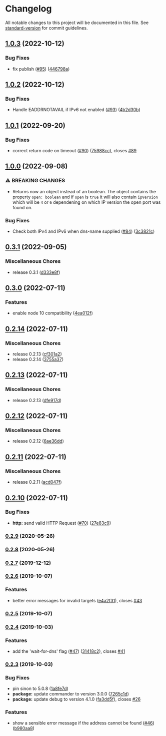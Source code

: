 # Changelog

All notable changes to this project will be documented in this file. See [standard-version](https://github.com/conventional-changelog/standard-version) for commit guidelines.

## [1.0.3](https://github.com/dwmkerr/wait-port/compare/v1.0.2...v1.0.3) (2022-10-12)


### Bug Fixes

* fix publish ([#95](https://github.com/dwmkerr/wait-port/issues/95)) ([446798a](https://github.com/dwmkerr/wait-port/commit/446798a9cf789b38b1ea84ee6306f2f2e34fd3e8))

## [1.0.2](https://github.com/dwmkerr/wait-port/compare/v1.0.1...v1.0.2) (2022-10-12)


### Bug Fixes

* Handle EADDRNOTAVAIL if IPv6 not enabled ([#93](https://github.com/dwmkerr/wait-port/issues/93)) ([4b2d30b](https://github.com/dwmkerr/wait-port/commit/4b2d30beb4db3142475184c275ef56a14e0f7801))

## [1.0.1](https://github.com/dwmkerr/wait-port/compare/v1.0.0...v1.0.1) (2022-09-20)


### Bug Fixes

* correct return code on timeout ([#90](https://github.com/dwmkerr/wait-port/issues/90)) ([75988cc](https://github.com/dwmkerr/wait-port/commit/75988cc09cb6c0398df42afb9a94a124bae81255)), closes [#89](https://github.com/dwmkerr/wait-port/issues/89)

## [1.0.0](https://github.com/dwmkerr/wait-port/compare/v0.3.1...v1.0.0) (2022-09-08)


### ⚠ BREAKING CHANGES

* Returns now an object instead of an boolean. The object contains the property `open: boolean` and if `open` is `true` it will also contain `ipVersion` which will be `4` or `6` dependening on which IP version the open port was found on.

### Bug Fixes

* Check both IPv4 and IPv6 when dns-name supplied ([#84](https://github.com/dwmkerr/wait-port/issues/84)) ([3c3821c](https://github.com/dwmkerr/wait-port/commit/3c3821ca7e7079ca238ce28c0886b0fabaa49470))

## [0.3.1](https://github.com/dwmkerr/wait-port/compare/v0.3.0...v0.3.1) (2022-09-05)


### Miscellaneous Chores

* release 0.3.1 ([d333e8f](https://github.com/dwmkerr/wait-port/commit/d333e8fc99219042406bee2467d6abd32cd1c9ef))

## [0.3.0](https://github.com/dwmkerr/wait-port/compare/v0.2.14...v0.3.0) (2022-07-11)


### Features

* enable node 10 compatibility ([4ea012f](https://github.com/dwmkerr/wait-port/commit/4ea012f27956dda0bc123344878793b37a5e1eef))

## [0.2.14](https://github.com/dwmkerr/wait-port/compare/v0.2.13...v0.2.14) (2022-07-11)


### Miscellaneous Chores

* release 0.2.13 ([cf301a2](https://github.com/dwmkerr/wait-port/commit/cf301a2e92f54f303af7c9f0584e69ad4dbaf4b8))
* release 0.2.14 ([3755a37](https://github.com/dwmkerr/wait-port/commit/3755a37e1d6b6fca80de7ce63bd460a3af601df4))

## [0.2.13](https://github.com/dwmkerr/wait-port/compare/v0.2.12...v0.2.13) (2022-07-11)


### Miscellaneous Chores

* release 0.2.13 ([dfe917d](https://github.com/dwmkerr/wait-port/commit/dfe917d28bb1a8e2289091f584618a0ae3405910))

## [0.2.12](https://github.com/dwmkerr/wait-port/compare/v0.2.11...v0.2.12) (2022-07-11)


### Miscellaneous Chores

* release 0.2.12 ([6ae36dd](https://github.com/dwmkerr/wait-port/commit/6ae36dd8cb687dd3de514415115c43a2cc4f7392))

## [0.2.11](https://github.com/dwmkerr/wait-port/compare/v0.2.10...v0.2.11) (2022-07-11)


### Miscellaneous Chores

* release 0.2.11 ([acd047f](https://github.com/dwmkerr/wait-port/commit/acd047f5e5cf3514296daf7ffc85246eb3cd18f6))

## [0.2.10](https://github.com/dwmkerr/wait-port/compare/v0.2.9...v0.2.10) (2022-07-11)


### Bug Fixes

* **http:** send valid HTTP Request ([#70](https://github.com/dwmkerr/wait-port/issues/70)) ([27e83c9](https://github.com/dwmkerr/wait-port/commit/27e83c9e80c6ad0eb5a6395e836fe91ea1a5ba23))

### [0.2.9](https://github.com/dwmkerr/wait-port/compare/v0.2.8...v0.2.9) (2020-05-26)

### [0.2.8](https://github.com/dwmkerr/wait-port/compare/v0.2.7...v0.2.8) (2020-05-26)

### [0.2.7](https://github.com/dwmkerr/wait-port/compare/v0.2.6...v0.2.7) (2019-12-12)

### [0.2.6](https://github.com/dwmkerr/wait-port/compare/v0.2.5...v0.2.6) (2019-10-07)


### Features

* better error messages for invalid targets ([e4a2f31](https://github.com/dwmkerr/wait-port/commit/e4a2f31)), closes [#43](https://github.com/dwmkerr/wait-port/issues/43)

### [0.2.5](https://github.com/dwmkerr/wait-port/compare/v0.2.4...v0.2.5) (2019-10-07)

### [0.2.4](https://github.com/dwmkerr/wait-port/compare/v0.2.3...v0.2.4) (2019-10-03)


### Features

* add the 'wait-for-dns' flag ([#47](https://github.com/dwmkerr/wait-port/issues/47)) ([31418c2](https://github.com/dwmkerr/wait-port/commit/31418c2)), closes [#41](https://github.com/dwmkerr/wait-port/issues/41)

### [0.2.3](https://github.com/dwmkerr/wait-port/compare/v0.2.2...v0.2.3) (2019-10-03)


### Bug Fixes

* pin sinon to 5.0.8 ([1a8fe7d](https://github.com/dwmkerr/wait-port/commit/1a8fe7d))
* **package:** update commander to version 3.0.0 ([7265c1d](https://github.com/dwmkerr/wait-port/commit/7265c1d))
* **package:** update debug to version 4.1.0 ([fa3dd5f](https://github.com/dwmkerr/wait-port/commit/fa3dd5f)), closes [#26](https://github.com/dwmkerr/wait-port/issues/26)


### Features

* show a sensible error message if the address cannot be found ([#46](https://github.com/dwmkerr/wait-port/issues/46)) ([b980aa8](https://github.com/dwmkerr/wait-port/commit/b980aa8))

